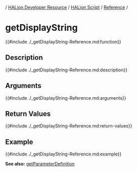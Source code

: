 / [HALion Developer Resource](../../HALion-Developer-Resource.md) / [HALion Script](./HALion-Script.md) / [Reference](./Reference.md) /

# getDisplayString

{{#include ./_getDisplayString-Reference.md:function}}

## Description

{{#include ./_getDisplayString-Reference.md:description}}

## Arguments

{{#include ./_getDisplayString-Reference.md:arguments}}

## Return Values

{{#include ./_getDisplayString-Reference.md:return-values}}

## Example

{{#include ./_getDisplayString-Reference.md:example}}

**See also:** [getParameterDefinition](./getParameterDefinition.md)